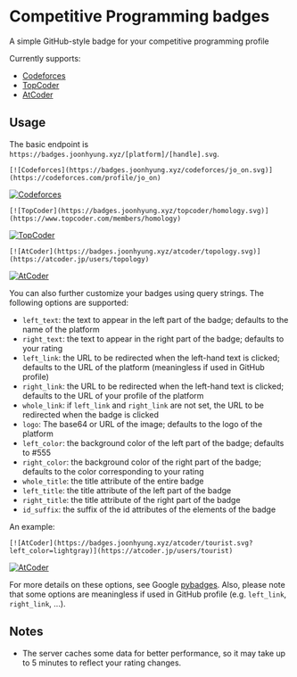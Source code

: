 # Competitive Programming badges

A simple GitHub-style badge for your competitive programming profile

Currently supports:

- [Codeforces](https://codeforces.com/)
- [TopCoder](https://www.topcoder.com/community/arena)
- [AtCoder](https://atcoder.jp/)

## Usage

The basic endpoint is `https://badges.joonhyung.xyz/[platform]/[handle].svg`.

`[![Codeforces](https://badges.joonhyung.xyz/codeforces/jo_on.svg)](https://codeforces.com/profile/jo_on)`

[![Codeforces](https://badges.joonhyung.xyz/codeforces/jo_on.svg)](https://codeforces.com/profile/jo_on)

`[![TopCoder](https://badges.joonhyung.xyz/topcoder/homology.svg)](https://www.topcoder.com/members/homology)`

[![TopCoder](https://badges.joonhyung.xyz/topcoder/homology.svg)](https://www.topcoder.com/members/homology)

`[![AtCoder](https://badges.joonhyung.xyz/atcoder/topology.svg)](https://atcoder.jp/users/topology)`

[![AtCoder](https://badges.joonhyung.xyz/atcoder/topology.svg)](https://atcoder.jp/users/topology)

You can also further customize your badges using query strings. The following options are supported:

- `left_text`: the text to appear in the left part of the badge; defaults to the name of the platform
- `right_text`: the text to appear in the right part of the badge; defaults to your rating
- `left_link`: the URL to be redirected when the left-hand text is clicked; defaults to the URL of the platform (meaningless if used in GitHub profile)
- `right_link`: the URL to be redirected when the left-hand text is clicked; defaults to the URL of your profile of the platform
- `whole_link`: if `left_link` and `right_link` are not set, the URL to be redirected when the badge is clicked
- `logo`: The base64 or URL of the image; defaults to the logo of the platform
- `left_color`: the background color of the left part of the badge; defaults to #555
- `right_color`: the background color of the right part of the badge; defaults to the color corresponding to your rating
- `whole_title`: the title attribute of the entire badge
- `left_title`: the title attribute of the left part of the badge
- `right_title`: the title attribute of the right part of the badge
- `id_suffix`: the suffix of the id attributes of the elements of the badge

An example:

`[![AtCoder](https://badges.joonhyung.xyz/atcoder/tourist.svg?left_color=lightgray)](https://atcoder.jp/users/tourist)`

[![AtCoder](https://badges.joonhyung.xyz/atcoder/tourist.svg?left_color=lightgray)](https://atcoder.jp/users/tourist)

For more details on these options, see Google [pybadges](https://github.com/google/pybadges). Also, please note that some options are meaningless if used in GitHub profile (e.g. `left_link`, `right_link`, ...).


## Notes

- The server caches some data for better performance, so it may take up to 5 minutes to reflect your rating changes.

